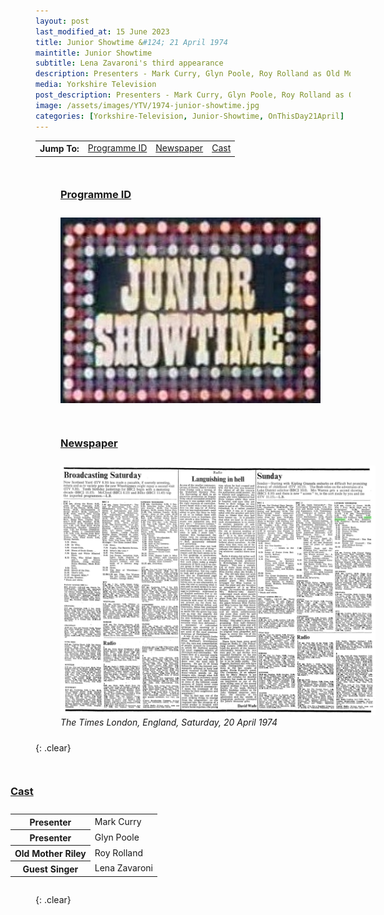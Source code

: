 ```yaml
---
layout: post
last_modified_at: 15 June 2023
title: Junior Showtime &#124; 21 April 1974
maintitle: Junior Showtime
subtitle: Lena Zavaroni's third appearance
description: Presenters - Mark Curry, Glyn Poole, Roy Rolland as Old Mother Riley, Lena Zavaroni.
media: Yorkshire Television
post_description: Presenters - Mark Curry, Glyn Poole, Roy Rolland as Old Mother Riley, Lena Zavaroni.
image: /assets/images/YTV/1974-junior-showtime.jpg
categories: [Yorkshire-Television, Junior-Showtime, OnThisDay21April]
---
```


<table>
<tr align="center">
<th>Jump To:</th>
<td><a href="#programme-id">Programme ID</a></td>
<td><a href="#newspaper">Newspaper</a></td>
<td><a href="#cast">Cast</a></td>
</tr>
</table>


<figure class="fig1">
<figcaption>
<h3 id="programme-id"><a href="#programme-id">Programme ID</a></h3>
</figcaption>
<img src="/assets/images/YTV/1974-junior-showtime.jpg" class="full-width" />
</figure>

<figure class="fig2">
<figcaption>
<h3 id="newspaper"><a href="#newspaper">Newspaper</a></h3>
</figcaption>
<a href="/assets/images/newspapers/0FFO-1974-APR20-008.jpeg"><img src="/assets/images/newspapers/0FFO-1974-APR20-008.jpeg" class="full-width zoom-in" /></a>
<figcaption>
<cite>The Times London, England, Saturday, 20 April 1974</cite>
</figcaption>
</figure>

{: .clear}

<figure class="fig3">
<figcaption>
<h3 id="cast"><a href="#cast">Cast</a></h3>
</figcaption>
<table>
<tr><th>Presenter</th><td> Mark Curry</td></tr>
<tr><th>Presenter</th><td> Glyn Poole</td></tr>
<tr><th>Old Mother Riley</th><td> Roy Rolland</td></tr>
<tr><th>Guest Singer</th><td> Lena Zavaroni</td></tr>
</table>
</figure>

<br />{: .clear}

<style>
.fig1 {float:left; width:49%;}

.fig2 {float:right; width:49%;}

.fig3 {float:right; width:100%;}

figcaption {float:left; width:100%;}

@media screen and (orientation:portrait) {
.fig1, .fig2 {float:left; width:100%;}
figcaption {float:left; width:100%; margin-bottom: 10px;}
}
</style>
